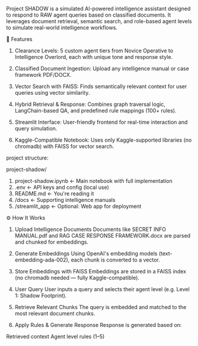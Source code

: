 Project SHADOW is a simulated AI-powered intelligence assistant designed to respond to RAW agent queries based on classified documents. It leverages document retrieval, semantic search, and role-based agent levels to simulate real-world intelligence workflows.

📌 Features
 
 1. Clearance Levels: 5 custom agent tiers from Novice Operative to Intelligence Overlord, each with unique tone and response style.

 2. Classified Document Ingestion: Upload any intelligence manual or case framework PDF/DOCX.

 3. Vector Search with FAISS: Finds semantically relevant context for user queries using vector similarity.

 4. Hybrid Retrieval & Response: Combines graph traversal logic, LangChain-based QA, and predefined rule mappings (100+ rules).

 5. Streamlit Interface: User-friendly frontend for real-time interaction and query simulation.

 6. Kaggle-Compatible Notebook: Uses only Kaggle-supported libraries (no chromadb) with FAISS for vector search.

project structure:

project-shadow/
1. project-shadow.ipynb       ← Main notebook with full implementation
2. .env                        ← API keys and config (local use)
3. README.md                   ← You're reading it
4.  /docs                       ← Supporting intelligence manuals
5. /streamlit_app              ← Optional: Web app for deployment

⚙️ How It Works

1. Upload Intelligence Documents
Documents like SECRET INFO MANUAL.pdf and RAG CASE RESPONSE FRAMEWORK.docx are parsed and chunked for embeddings.

2. Generate Embeddings
Using OpenAI's embedding models (text-embedding-ada-002), each chunk is converted to a vector.

3. Store Embeddings with FAISS
Embeddings are stored in a FAISS index (no chromadb needed — fully Kaggle-compatible).

4. User Query
User inputs a query and selects their agent level (e.g. Level 1: Shadow Footprint).

5. Retrieve Relevant Chunks
The query is embedded and matched to the most relevant document chunks.

6. Apply Rules & Generate Response
Response is generated based on:

Retrieved context
Agent level rules (1–5)

 
